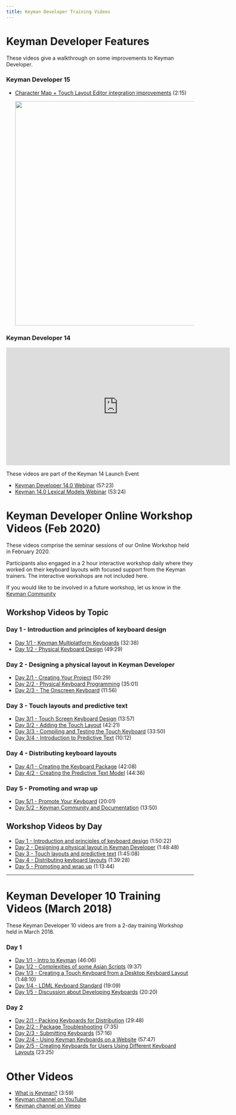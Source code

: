```yaml
---
title: Keyman Developer Training Videos
---
```


# Keyman Developer Features

These videos give a walkthrough on some improvements to Keyman Developer.

### Keyman Developer 15

* [Character Map + Touch Layout Editor integration improvements](https://www.youtube.com/watch?v=qoLpuah72kw) (2:15)

    <img id="keymanThumbnails" data-video="https://www.youtube.com/embed/qoLpuah72kw" src="https://img.youtube.com/vi/qoLpuah72kw/maxresdefault.jpg" width="600px">

### Keyman Developer 14

<iframe width="600" height="315" src="https://www.youtube.com/embed/qoLpuah72kw" title="Keyman Developer 15 feature - Character Map + Touch Layout Editor integration improvements" frameborder="0" allow="accelerometer; autoplay; clipboard-write; encrypted-media; gyroscope; picture-in-picture; web-share" referrerpolicy="strict-origin-when-cross-origin" allowfullscreen></iframe>

These videos are part of the Keyman 14 Launch Event

* [Keyman Developer 14.0 Webinar](https://www.youtube.com/watch?v=kwhgx_eX4Es) (57:23)
* [Keyman 14.0 Lexical Models Webinar](https://www.youtube.com/watch?v=k_njmw5jPYM) (53:24)

# Keyman Developer Online Workshop Videos (Feb 2020)

These videos comprise the seminar sessions of our Online Workshop held in February 2020.

Participants also engaged in a 2 hour interactive workshop daily where they worked on their keyboard
layouts with focused support from the Keyman trainers. The interactive workshops are not included here.

If you would like to be involved in a future workshop, let us know in the
[Keyman Community](https://community.software.sil.org/c/keyman)

## Workshop Videos by Topic

### Day 1 - Introduction and principles of keyboard design

* [Day 1/1 - Keyman Multiplatform Keyboards](https://vimeopro.com/lingtransoft/keydev2020/video/398526050) (32:38)
* [Day 1/2 - Physical Keyboard Design](https://vimeopro.com/lingtransoft/keydev2020/video/398597795) (49:29)

### Day 2 - Designing a physical layout in Keyman Developer

* [Day 2/1 - Creating Your Project](https://vimeopro.com/lingtransoft/keydev2020/video/398633096) (50:29)
* [Day 2/2 - Physical Keyboard Programming](https://vimeopro.com/lingtransoft/keydev2020/video/398823972) (35:01)
* [Day 2/3 - The Onscreen Keyboard](https://vimeopro.com/lingtransoft/keydev2020/video/398839060) (11:56)

### Day 3 - Touch layouts and predictive text

* [Day 3/1 - Touch Screen Keyboard Design](https://vimeopro.com/lingtransoft/keydev2020/video/398855427) (13:57)
* [Day 3/2 - Adding the Touch Layout](https://vimeopro.com/lingtransoft/keydev2020/video/398906074) (42:21)
* [Day 3/3 - Compiling and Testing the Touch Keyboard](https://vimeopro.com/lingtransoft/keydev2020/video/399914710) (33:50)
* [Day 3/4 - Introduction to Predictive Text](https://vimeopro.com/lingtransoft/keydev2020/video/399875005) (10:12)

### Day 4 - Distributing keyboard layouts

* [Day 4/1 - Creating the Keyboard Package](https://vimeopro.com/lingtransoft/keydev2020/video/398939211) (42:08)
* [Day 4/2 - Creating the Predictive Text Model](https://vimeopro.com/lingtransoft/keydev2020/video/399132672) (44:36)

### Day 5 - Promoting and wrap up

* [Day 5/1 - Promote Your Keyboard](https://vimeopro.com/lingtransoft/keydev2020/video/399162811) (20:01)
* [Day 5/2 - Keyman Community and Documentation](https://vimeopro.com/lingtransoft/keydev2020/video/399237808) (13:50)

## Workshop Videos by Day

* [Day 1 - Introduction and principles of keyboard design](https://vimeo.com/393777677) (1:50:22)
* [Day 2 - Designing a physical layout in Keyman Developer](https://vimeo.com/393690317) (1:48:48)
* [Day 3 - Touch layouts and predictive text](https://vimeo.com/393986695) (1:45:08)
* [Day 4 - Distributing keyboard layouts](https://vimeo.com/394234557) (1:39:28)
* [Day 5 - Promoting and wrap up](https://vimeo.com/395035477) (1:13:44)

-----
# Keyman Developer 10 Training Videos (March 2018)

These Keyman Developer 10 videos are from a 2-day training Workshop held in March 2018.

### Day 1

* [Day 1/1 - Intro to Keyman](https://vimeo.com/263230248) (46:06)
* [Day 1/2 - Complexities of some Asian Scripts](https://vimeo.com/263230384) (9:37)
* [Day 1/3 - Creating a Touch Keyboard from a Desktop Keyboard Layout](https://vimeo.com/263230540) (1:48:10)
* [Day 1/4 - LDML Keyboard Standard](https://vimeo.com/263230471) (19:09)
* [Day 1/5 - Discussion about Developing Keyboards](https://vimeo.com/263230752) (20:20)

### Day 2

* [Day 2/1 - Packing Keyboards for Distribution](https://vimeo.com/263540438) (29:48)
* [Day 2/2 - Package Troubleshooting](https://vimeo.com/263536149) (7:35)
* [Day 2/3 - Submitting Keyboards](https://vimeo.com/263536253) (57:16)
* [Day 2/4 - Using Keyman Keyboards on a Website](https://vimeo.com/263535919) (57:47)
* [Day 2/5 - Creating Keyboards for Users Using Different Keyboard Layouts](https://vimeo.com/263536040) (23:25)

# Other Videos

* [What is Keyman?](https://www.youtube.com/watch?v=gw-cV9JOxwE) (3:59)
* [Keyman channel on YouTube](https://www.youtube.com/channel/UCNUEhcaO1Cz6X7RnHs7tpFg)
* [Keyman channel on Vimeo](https://vimeo.com/channels/keyman)
